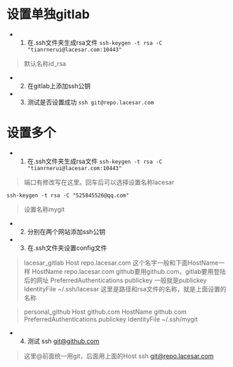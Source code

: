 # 设置单独gitlab
* 1. 在.ssh文件夹生成rsa文件
`ssh-keygen -t rsa -C "tianrnerui@lacesar.com:10443"`
> 默认名称id_rsa

* 2. 在gitlab上添加ssh公钥

* 3. 测试是否设置成功
`ssh git@repo.lacesar.com`


# 设置多个
* 1. 在.ssh文件夹生成rsa文件
`ssh-keygen -t rsa -C "tianrnerui@lacesar.com:10443"`
> 端口有修改写在这里。回车后可以选择设置名称lacesar

`ssh-keygen -t rsa -C "525845526@qq.com"`
> 设置名称mygit

* 2. 分别在两个网站添加ssh公钥

* 3. 在.ssh文件夹设置config文件
> lacesar_gitlab
Host repo.lacesar.com
> 这个名字一般和下面HostName一样
HostName repo.lacesar.com
> github要用github.com，gitlab要用登陆后的网址
PreferredAuthentications publickey
> 一般就是publickey
IdentityFile ~/.ssh/lacesar
> 这里是路径和rsa文件的名称，就是上面设置的名称

> personal_github
Host github.com
HostName github.com
PreferredAuthentications publickey
IdentityFile ~/.ssh/mygit

* 4. 测试
ssh git@github.com
> 这里@前面统一用git，后面用上面的Host
ssh git@repo.lacesar.com

